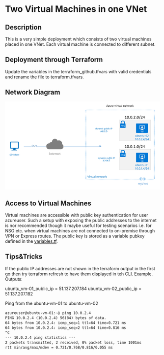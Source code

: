 # Two Virtual Machines in one VNet

## Description
This is a very simple deployment which consists of two virtual machines placed in one VNet. Each virtual machine is connected to different subnet.

## Deployment through Terraform
Update the variables in the terraform_github.tfvars with valid credentials and rename the file to terraform.tfvars.

## Network Diagram
![](01-two_vm_one_vnet.PNG)

## Access to Virtual Machines
Virtual machines are accessible with public key authentication for user azureuser. Such a setup with exposing the public addresses to the internet is nor recommended though it maybe useful for testing scenarios i.e. for NSG etc. when virtual machines are not connected to on-premise through VPN or Express routes. 
The public key is stored as a variable pubkey defined in the [variables.tf](variables.tf).  

## Tips&Tricks
If the public IP addresses are not shown in the terraform output in the first go then try terraform refresh to have them displayed in teh CLI.
Example.
Outputs:

ubuntu_vm-01_public_ip = 51.137.207.184
ubuntu_vm-02_public_ip = 51.137.207.182


Ping from the ubuntu-vm-01 to ubuntu-vm-02
```shell
azureuser@ubuntu-vm-01:~⟫ ping 10.0.2.4
PING 10.0.2.4 (10.0.2.4) 56(84) bytes of data.
64 bytes from 10.0.2.4: icmp_seq=1 ttl=64 time=0.721 ms
64 bytes from 10.0.2.4: icmp_seq=2 ttl=64 time=0.816 ms
^C
--- 10.0.2.4 ping statistics ---
2 packets transmitted, 2 received, 0% packet loss, time 1001ms
rtt min/avg/max/mdev = 0.721/0.768/0.816/0.055 ms

```
